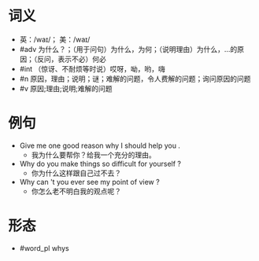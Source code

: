 # 词义
- 英：/waɪ/； 美：/waɪ/
- #adv 为什么？；（用于问句）为什么，为何；（说明理由）为什么，…的原因；（反问，表示不必）何必
- #int （惊讶、不耐烦等时说）哎呀，呦，哟，嗨
- #n 原因，理由；说明；谜；难解的问题，令人费解的问题；询问原因的问题
- #v 原因;理由;说明;难解的问题
# 例句
- Give me one good reason why I should help you .
	- 我为什么要帮你？给我一个充分的理由。
- Why do you make things so difficult for yourself ?
	- 你为什么这样跟自己过不去？
- Why can 't you ever see my point of view ?
	- 你怎么老不明白我的观点呢？
# 形态
- #word_pl whys
